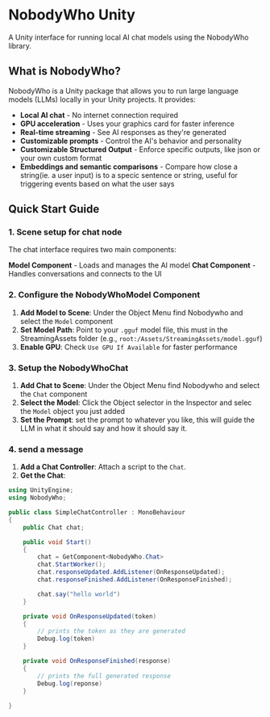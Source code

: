 # NobodyWho Unity

A Unity interface for running local AI chat models using the NobodyWho library.

## What is NobodyWho?

NobodyWho is a Unity package that allows you to run large language models (LLMs) locally in your Unity projects. It provides:
- **Local AI chat** - No internet connection required
- **GPU acceleration** - Uses your graphics card for faster inference
- **Real-time streaming** - See AI responses as they're generated
- **Customizable prompts** - Control the AI's behavior and personality
- **Customizable Structured Output** - Enforce specific outputs, like json or your own custom format
- **Embeddings and semantic comparisons** - Compare how close a string(ie. a user input) is to a specic sentence or string, useful for triggering events based on what the user says


## Quick Start Guide

### 1. Scene setup for chat node

The chat interface requires two main components:

**Model Component** - Loads and manages the AI model
**Chat Component** - Handles conversations and connects to the UI

### 2. Configure the NobodyWhoModel Component

1. **Add Model to Scene**: Under the Object Menu find Nobodywho and select the `Model` component
2. **Set Model Path**: Point to your `.gguf` model file, this must in the StreamingAssets folder (e.g., `root:/Assets/StreamingAssets/model.gguf`)
3. **Enable GPU**: Check `Use GPU If Available` for faster performance


### 3. Setup the NobodyWhoChat

1. **Add Chat to Scene**: Under the Object Menu find Nobodywho and select the `Chat` component
2. **Select the Model**: Click the Object selector in the Inspector and selec the `Model` object you just added
3. **Set the Prompt**: set the prompt to whatever you like, this will guide the LLM in what it should say and how it should say it.

### 4. send a message ###

1. **Add a Chat Controller**: Attach a script to the `Chat`.
2. **Get the Chat**: 


```csharp
using UnityEngine;
using NobodyWho;

public class SimpleChatController : MonoBehaviour
{
    public Chat chat;

    public void Start()
    {
        chat = GetComponent<NobodyWho.Chat>
        chat.StartWorker();
        chat.responseUpdated.AddListener(OnResponseUpdated);
        chat.responseFinished.AddListener(OnResponseFinished);

        chat.say("hello world")
    }

    private void OnResponseUpdated(token)
    {
        // prints the token as they are generated
        Debug.log(token)
    }

    private void OnResponseFinished(response)
    {
        // prints the full generated response
        Debug.log(reponse)
    }
    
}

```